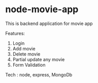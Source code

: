 # node-movie-app
This is backend application for movie app

Features:
1. Login
2. Add movie
3. Delete movie
4. Partial update any movie
5. Form Validation

Tech : node, express, MongoDb
